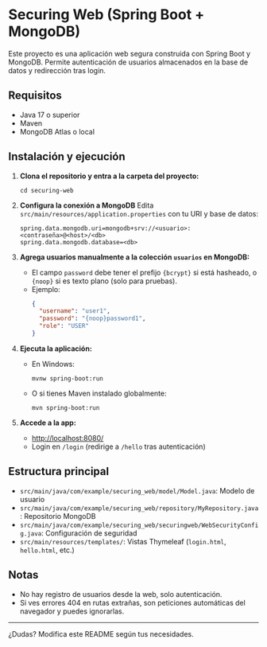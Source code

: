 # Securing Web (Spring Boot + MongoDB)

Este proyecto es una aplicación web segura construida con Spring Boot y MongoDB. Permite autenticación de usuarios almacenados en la base de datos y redirección tras login.

## Requisitos
- Java 17 o superior
- Maven
- MongoDB Atlas o local

## Instalación y ejecución

1. **Clona el repositorio y entra a la carpeta del proyecto:**
   ```
   cd securing-web
   ```

2. **Configura la conexión a MongoDB**
   Edita `src/main/resources/application.properties` con tu URI y base de datos:
   ```properties
   spring.data.mongodb.uri=mongodb+srv://<usuario>:<contraseña>@<host>/<db>
   spring.data.mongodb.database=<db>
   ```

3. **Agrega usuarios manualmente a la colección `usuarios` en MongoDB:**
   - El campo `password` debe tener el prefijo `{bcrypt}` si está hasheado, o `{noop}` si es texto plano (solo para pruebas).
   - Ejemplo:
     ```json
     {
       "username": "user1",
       "password": "{noop}password1",
       "role": "USER"
     }
     ```

4. **Ejecuta la aplicación:**
   - En Windows:
     ```
     mvnw spring-boot:run
     ```
   - O si tienes Maven instalado globalmente:
     ```
     mvn spring-boot:run
     ```

5. **Accede a la app:**
   - [http://localhost:8080/](http://localhost:8080/)
   - Login en `/login` (redirige a `/hello` tras autenticación)

## Estructura principal
- `src/main/java/com/example/securing_web/model/Model.java`: Modelo de usuario
- `src/main/java/com/example/securing_web/repository/MyRepository.java`: Repositorio MongoDB
- `src/main/java/com/example/securing_web/securingweb/WebSecurityConfig.java`: Configuración de seguridad
- `src/main/resources/templates/`: Vistas Thymeleaf (`login.html`, `hello.html`, etc.)

## Notas
- No hay registro de usuarios desde la web, solo autenticación.
- Si ves errores 404 en rutas extrañas, son peticiones automáticas del navegador y puedes ignorarlas.

---

¿Dudas? Modifica este README según tus necesidades.
